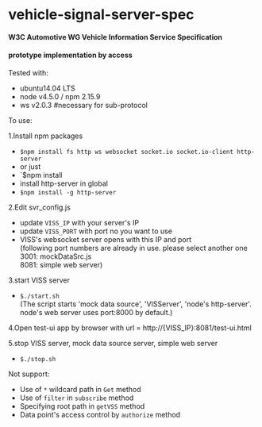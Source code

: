 # vehicle-signal-server-spec

#### W3C Automotive WG Vehicle Information Service Specification
#### prototype implementation by access

Tested with:
* ubuntu14.04 LTS
* node v4.5.0  / npm 2.15.9
* ws v2.0.3 #necessary for sub-protocol

To use:

1.Install npm packages
- `$npm install fs http ws websocket socket.io socket.io-client http-server`
- or just
- `$npm install
- install http-server in global
- `$npm install -g http-server`

2.Edit svr_config.js
- update `VISS_IP` with your server's IP
- update `VISS_PORT` with port no you want to use
- VISS's websocket server opens with this IP and port<br>
  (following port numbers are already in use. please select another one<br>
   3001: mockDataSrc.js<br>
   8081: simple web server)

3.start VISS server
- `$./start.sh`<br>
  (The script starts 'mock data source', 'VISServer', 'node's http-server'.<br>
   node's web server uses port:8000 by default.)

4.Open test-ui app by browser with url = http://{VISS_IP}:8081/test-ui.html

5.stop VISS server, mock data source server, simple web server
- `$./stop.sh`

Not support:
* Use of `*` wildcard path in `Get` method
* Use of `filter` in `subscribe` method
* Specifying root path in `getVSS` method
* Data point's access control by `authorize` method 

